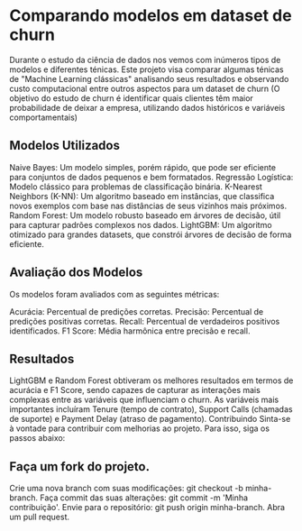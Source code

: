 # Comparando modelos em dataset de churn
Durante o estudo da ciência de dados nos vemos com inúmeros tipos de modelos e diferentes ténicas. Este projeto visa comparar algumas ténicas de "Machine Learning clássicas" analisando seus resultados e observando custo computacional entre outros aspectos para um dataset de churn (O objetivo do estudo de churn é identificar quais clientes têm maior probabilidade de deixar a empresa, utilizando dados históricos e variáveis comportamentais)

## Modelos Utilizados
Naive Bayes: Um modelo simples, porém rápido, que pode ser eficiente para conjuntos de dados pequenos e bem formatados.
Regressão Logística: Modelo clássico para problemas de classificação binária.
K-Nearest Neighbors (K-NN): Um algoritmo baseado em instâncias, que classifica novos exemplos com base nas distâncias de seus vizinhos mais próximos.
Random Forest: Um modelo robusto baseado em árvores de decisão, útil para capturar padrões complexos nos dados.
LightGBM: Um algoritmo otimizado para grandes datasets, que constrói árvores de decisão de forma eficiente.

## Avaliação dos Modelos
Os modelos foram avaliados com as seguintes métricas:

Acurácia: Percentual de predições corretas.
Precisão: Percentual de predições positivas corretas.
Recall: Percentual de verdadeiros positivos identificados.
F1 Score: Média harmônica entre precisão e recall.

## Resultados
LightGBM e Random Forest obtiveram os melhores resultados em termos de acurácia e F1 Score, sendo capazes de capturar as interações mais complexas entre as variáveis que influenciam o churn.
As variáveis mais importantes incluíram Tenure (tempo de contrato), Support Calls (chamadas de suporte) e Payment Delay (atraso de pagamento).
Contribuindo
Sinta-se à vontade para contribuir com melhorias ao projeto. Para isso, siga os passos abaixo:

## Faça um fork do projeto.
Crie uma nova branch com suas modificações: git checkout -b minha-branch.
Faça commit das suas alterações: git commit -m 'Minha contribuição'.
Envie para o repositório: git push origin minha-branch.
Abra um pull request.

